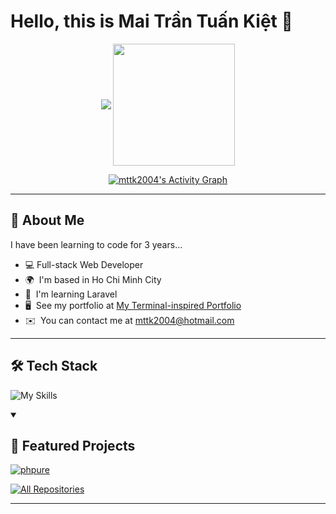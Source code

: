 Hello, this is Mai Trần Tuấn Kiệt 👋
==========================================================================================================================================


<div align="center">
<p align="center">
    <img align="center" src="https://github-readme-stats.vercel.app/api?username=mttk2004&show_icons=true&theme=dracula&hide_border=true&title_color=98D6F3&amp&icon_color=98D6F3&amp&text_color=ccc&amp&bg_color=1D252A&count_private=true&include_all_commits=true"/>
    <img align="center" height="195px" src="https://github-readme-stats.vercel.app/api/top-langs/?username=mttk2004&text_color=ccc&bg_color=1D252A&title_color=98D6F3&langs_count=15&layout=compact&hide_border=true" />
</p>

<a href="https://github.com/ashutosh00710/github-readme-activity-graph">
  <img alt="mttk2004's Activity Graph" src="https://github-readme-activity-graph.vercel.app/graph?username=mttk2004&bg_color=1D252A&color=98D6F3&line=999&point=98D6F3&hide_border=true" />
</a>
</div>

-------------

## 🚀 About Me

I have been learning to code for 3 years...

* 💻  Full-stack Web Developer
* 🌍  I'm based in Ho Chi Minh City
* 🧠  I'm learning Laravel
* 🖥️  See my portfolio at [My Terminal-inspired Portfolio](https://mttk2004.uk)
* ✉️  You can contact me at [mttk2004@hotmail.com](mailto:mttk2004@hotmail.com)

-------------

## 🛠️ Tech Stack

![My Skills](https://skillicons.dev/icons?i=html,css,js,ts,php,java,react,laravel,spring,mysql,postgresql,git)

<details open>
  <summary><h2>📘 Featured Projects</h2></summary>
  <p align="left">
    <a href="https://github.com/mttk2004/phpure">
      <img src="https://github-readme-stats.vercel.app/api/pin/?username=mttk2004&repo=phpure&bg_color=1D252A&title_color=98D6F3&text_color=ccc&icon_color=98D6F3&hide_border=true&show_owner=true&description_lines_count=2" alt="phpure">
    </a>
  </p>

  <a href="https://github.com/mttk2004?tab=repositories&sort=stargazers">
    <img alt="All Repositories" title="All Repositories" src="https://custom-icon-badges.demolab.com/badge/-Click%20Here%20For%20All%20My%20Repos-000000?style=for-the-badge&logoColor=98D6F3&color=1D252A&logo=repo"/>
  </a>
</details>

-------------
